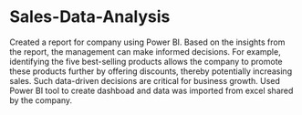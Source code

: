 # Sales-Data-Analysis
Created a report for company using Power BI. Based on the insights from the report, the management can make informed decisions. For example, identifying the five best-selling products allows the company to promote these products further by offering discounts, thereby potentially increasing sales. Such data-driven decisions are critical for business growth.
Used Power BI tool to create dashboad and data was imported from excel shared by the company.
